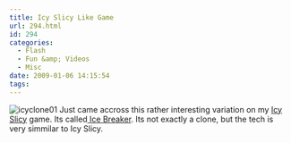 ```yaml
---
title: Icy Slicy Like Game
url: 294.html
id: 294
categories:
  - Flash
  - Fun &amp; Videos
  - Misc
date: 2009-01-06 14:15:54
tags:
---
```


![icyclone01](https://mikecann.co.uk/wp-content/uploads/2009/01/icyclone01.png "icyclone01")
Just came accross this rather interesting variation on my [Icy Slicy](https://www.mikecann.co.uk/?p=255) game. Its called[ Ice Breaker](https://www.nitrome.com/games/icebreaker/). Its not exactly a clone, but the tech is very simmilar to Icy Slicy.
